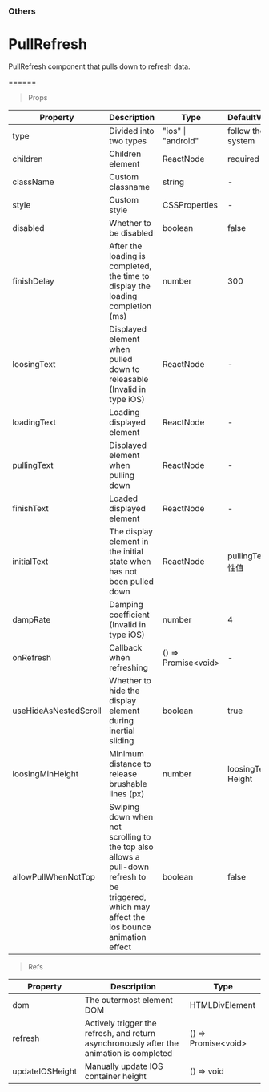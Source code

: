 ### Others

# PullRefresh 

PullRefresh component that pulls down to refresh data.

======

> Props

|Property|Description|Type|DefaultValue|
|----------|-------------|------|------|
|type|Divided into two types|"ios" \| "android"|follow the system|
|children|Children element|ReactNode|required|
|className|Custom classname|string|-|
|style|Custom style|CSSProperties|-|
|disabled|Whether to be disabled|boolean|false|
|finishDelay|After the loading is completed, the time to display the loading completion (ms)|number|300|
|loosingText|Displayed element when pulled down to releasable (Invalid in type iOS)|ReactNode|-|
|loadingText|Loading displayed element|ReactNode|-|
|pullingText|Displayed element when pulling down|ReactNode|-|
|finishText|Loaded displayed element|ReactNode|-|
|initialText|The display element in the initial state when  has not been pulled down|ReactNode|pullingText属性值|
|dampRate|Damping coefficient (Invalid in type iOS)|number|4|
|onRefresh|Callback when refreshing|() =\> Promise\<void\>|-|
|useHideAsNestedScroll|Whether to hide the display element during inertial sliding|boolean|true|
|loosingMinHeight|Minimum distance to release brushable lines (px)|number|loosingText Height|
|allowPullWhenNotTop|Swiping down when not scrolling to the top also allows a pull\-down refresh to be triggered, which may affect the ios bounce animation effect|boolean|false|

> Refs

|Property|Description|Type|
|----------|-------------|------|
|dom|The outermost element DOM|HTMLDivElement|
|refresh|Actively trigger the refresh, and return asynchronously after the animation is completed|() =\> Promise\<void\>|
|updateIOSHeight|Manually update IOS container height|() =\> void|
